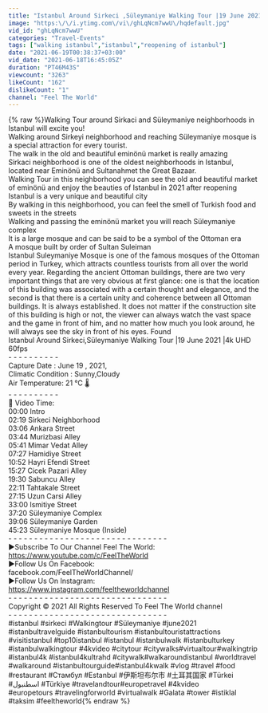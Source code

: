 ```yaml
---
title: "Istanbul Around Sirkeci ,Süleymaniye Walking Tour |19 June 2021 |4k UHD 60fps"
image: "https:\/\/i.ytimg.com\/vi\/ghLqNcm7wwU\/hqdefault.jpg"
vid_id: "ghLqNcm7wwU"
categories: "Travel-Events"
tags: ["walking istanbul","istanbul","reopening of istanbul"]
date: "2021-06-19T00:38:37+03:00"
vid_date: "2021-06-18T16:45:05Z"
duration: "PT46M43S"
viewcount: "3263"
likeCount: "162"
dislikeCount: "1"
channel: "Feel The World"
---
```

{% raw %}Walking Tour around Sirkaci and Süleymaniye neighborhoods in Istanbul will excite you!<br />Walking around Sirkeyi neighborhood and reaching Süleymaniye mosque is a special attraction for every tourist.<br />The walk in the old and beautiful eminönü market is really amazing<br />Sirkaci neighborhood is one of the oldest neighborhoods in Istanbul, located near Eminönü and Sultanahmet the Great Bazaar.<br />Walking Tour in this neighborhood you can see the old and beautiful market of eminönü and enjoy the beauties of Istanbul in 2021 after reopening<br />Istanbul is a very unique and beautiful city<br />By walking in this neighborhood, you can feel the smell of Turkish food and sweets in the streets<br />Walking and passing the eminönü market you will reach Süleymaniye complex<br />It is a large mosque and can be said to be a symbol of the Ottoman era<br />A mosque built by order of Sultan Suleiman<br />Istanbul Suleymaniye Mosque is one of the famous mosques of the Ottoman period in Turkey, which attracts countless tourists from all over the world every year. Regarding the ancient Ottoman buildings, there are two very important things that are very obvious at first glance: one is that the location of this building was associated with a certain thought and elegance, and the second is that there is a certain unity and coherence between all Ottoman buildings. It is always established. It does not matter if the construction site of this building is high or not, the viewer can always watch the vast space and the game in front of him, and no matter how much you look around, he will always see the sky in front of his eyes. Found<br />Istanbul Around Sirkeci,Süleymaniye Walking Tour |19 June 2021 |4k UHD 60fps<br />- - - - - - - - - -<br />Capture Date : June 19 , 2021, <br />Climatic Condition : Sunny,Cloudy<br />Air Temperature:  21 ℃ 🌡<br />- - - - - - - - - -<br />🎥 Video Time:<br />00:00 Intro<br />02:19 Sirkeci Neighborhood<br />03:06 Ankara Street<br />03:44 Murizbasi Alley<br />05:41 Mimar Vedat Alley<br />07:27 Hamidiye Street<br />10:52 Hayri Efendi Street<br />15:27 Cicek Pazari Alley<br />19:30 Sabuncu Alley<br />22:11 Tahtakale Street<br />27:15 Uzun Carsi Alley<br />33:00 Ismitiye Street<br />37:20 Süleymaniye Complex<br />39:06 Süleymaniye Garden<br />45:23 Süleymaniye Mosque (Inside)<br />- - - - - - - - - - - - - - - - - - - - - - - - - - - - - - - <br />►Subscribe To Our Channel Feel The World:<br /><a rel="nofollow" target="blank" href="https://www.youtube.com/c/FeelTheWorld">https://www.youtube.com/c/FeelTheWorld</a><br />►Follow Us On Facebook:<br />facebook.com/FeelTheWorldChannel/<br />►Follow Us On Instagram:<br /><a rel="nofollow" target="blank" href="https://www.instagram.com/feeltheworldchannel">https://www.instagram.com/feeltheworldchannel</a><br />- - - - - - - - - - - - - - - - - - - - - - - - - - - - - - - <br />Copyright © 2021 All Rights Reserved To Feel The World channel<br />- - - - - - - - - - - - - - - - - - - - - - - - - - - - - - - <br />#istanbul #sirkeci #Walkingtour #Süleymaniye #june2021 #istanbultravelguide​ #istanbultourism #istanbultouristattractions #visitistanbul #top10istanbul #istanbul​ #istanbulwalk ​#istanbulturkey ​#istanbulwalkingtour ​#4kvideo​ ​#citytour ​#citywalks​#virtualtour ​#walkingtrip ​#istanbul4k​ #istanbul4kultrahd ​#citywalk ​#walkaroundistanbul ​#worldtravel ​#walkaround ​#istanbultourguide ​#istanbul4kwalk ​#vlog​ #travel ​#food​ #restaurant ​#Стамбул #Estanbul #伊斯坦布尔市 #土耳其国家 #Türkei #اسطنبول  #Türkiye #travelandtour​ #europetravel​ #4kvideo<br />#europetours​  #travelingforworld  #virtualwalk #Galata #tower #istiklal #taksim #feeltheworld{% endraw %}
